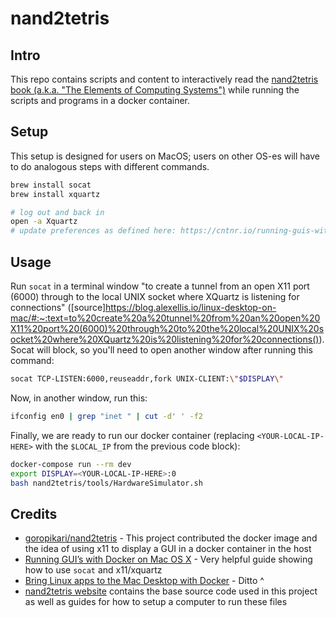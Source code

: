 # nand2tetris

## Intro

This repo contains scripts and content to interactively read the [nand2tetris book (a.k.a. "The Elements of Computing Systems")](https://www.nand2tetris.org/) while running the scripts and programs in a docker container.

## Setup

This setup is designed for users on MacOS; users on other OS-es will have to do analogous steps with different commands.

```bash
brew install socat
brew install xquartz

# log out and back in
open -a Xquartz
# update preferences as defined here: https://cntnr.io/running-guis-with-docker-on-mac-os-x-a14df6a76efc#:~:text=Now%20open%20up%20the%20preferences%20from%20the%20top%20menu%20and%20go%20to%20the%20last%20tab%20%E2%80%98security%E2%80%99.
```

## Usage

Run `socat` in a terminal window "to create a tunnel from an open X11 port (6000) through to the local UNIX socket where XQuartz is listening for connections" ([source]https://blog.alexellis.io/linux-desktop-on-mac/#:~:text=to%20create%20a%20tunnel%20from%20an%20open%20X11%20port%20(6000)%20through%20to%20the%20local%20UNIX%20socket%20where%20XQuartz%20is%20listening%20for%20connections()). Socat will block, so you'll need to open another window after running this command:

```bash
socat TCP-LISTEN:6000,reuseaddr,fork UNIX-CLIENT:\"$DISPLAY\"
```

Now, in another window, run this:

```bash
ifconfig en0 | grep "inet " | cut -d' ' -f2
```

Finally, we are ready to run our docker container (replacing `<YOUR-LOCAL-IP-HERE>` with the `$LOCAL_IP` from the previous code block):

```bash
docker-compose run --rm dev
export DISPLAY=<YOUR-LOCAL-IP-HERE>:0
bash nand2tetris/tools/HardwareSimulator.sh
```

## Credits

- [goropikari/nand2tetris](https://github.com/goropikari/nand2tetris) - This project contributed the docker image and the idea of using x11 to display a GUI in a docker container in the host
- [Running GUI’s with Docker on Mac OS X](https://cntnr.io/running-guis-with-docker-on-mac-os-x-a14df6a76efc) - Very helpful guide showing how to use `socat` and x11/xquartz
- [Bring Linux apps to the Mac Desktop with Docker](https://blog.alexellis.io/linux-desktop-on-mac/) - Ditto ^
- [nand2tetris website](https://www.nand2tetris.org/software) contains the base source code used in this project as well as guides for how to setup a computer to run these files
